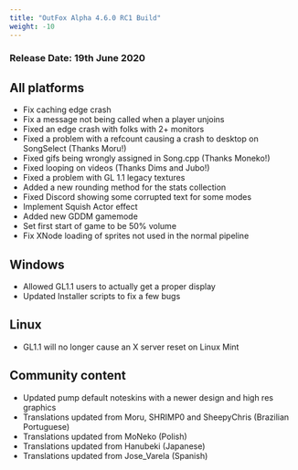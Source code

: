 ```yaml
---
title: "OutFox Alpha 4.6.0 RC1 Build"
weight: -10
---
```

### Release Date: 19th June 2020

All platforms
-------------

*   Fix caching edge crash
*   Fix a message not being called when a player unjoins
*   Fixed an edge crash with folks with 2+ monitors
*   Fixed a problem with a refcount causing a crash to desktop on SongSelect (Thanks Moru!)
*   Fixed gifs being wrongly assigned in Song.cpp (Thanks Moneko!)
*   Fixed looping on videos (Thanks Dims and Jubo!)
*   Fixed a problem with GL 1.1 legacy textures
*   Added a new rounding method for the stats collection
*   Fixed Discord showing some corrupted text for some modes
*   Implement Squish Actor effect
*   Added new GDDM gamemode
*   Set first start of game to be 50% volume
*   Fix XNode loading of sprites not used in the normal pipeline

Windows
-------

*   Allowed GL1.1 users to actually get a proper display
*   Updated Installer scripts to fix a few bugs

Linux
-----

*   GL1.1 will no longer cause an X server reset on Linux Mint

Community content
-----------------

*   Updated pump default noteskins with a newer design and high res graphics
*   Translations updated from Moru, SHRIMP0 and SheepyChris (Brazilian Portuguese)
*   Translations updated from MoNeko (Polish)
*   Translations updated from Hanubeki (Japanese)
*   Translations updated from Jose\_Varela (Spanish)